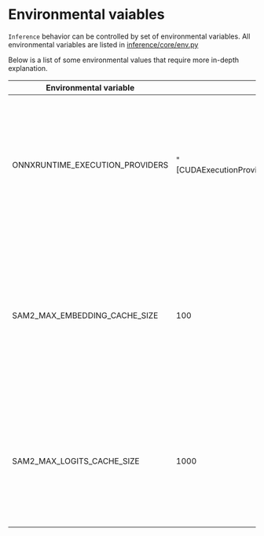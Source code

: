 # Environmental vaiables

`Inference` behavior can be controlled by set of environmental variables. All environmental variables are listed in [inference/core/env.py](inference/core/env.py)

Below is a list of some environmental values that require more in-depth explanation.

Environmental variable                     | Default                                                                  | Description
------------------------------------------ | ------------------------------------------------------------------------ | -----------
ONNXRUNTIME_EXECUTION_PROVIDERS            | "[CUDAExecutionProvider,OpenVINOExecutionProvider,CPUExecutionProvider]" | List of execution providers in priority order, warning message will be displayed if provider is not supported on user platform
SAM2_MAX_EMBEDDING_CACHE_SIZE                        | 100                                                                     | The number of sam2 embeddings that will be held in memory. The embeddings will be held in gpu memory. Each embedding takes 16777216 bytes.
SAM2_MAX_LOGITS_CACHE_SIZE                        | 1000                                                                     | The number of sam2 logits that will be held in memory. The the logits will be in cpu memory. Each logit takes 262144 bytes.